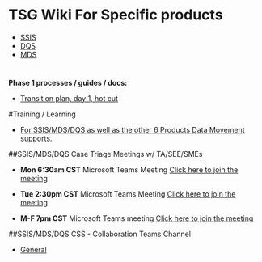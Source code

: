 
# TSG Wiki For Specific products

- [SSIS](https://dev.azure.com/Supportability/Big%20Data/_wiki/wikis/Big-Data.wiki/331803/SQL-Server-Integration-Services) 
- [DQS](https://dev.azure.com/Supportability/Big%20Data/_wiki/wikis/Big-Data.wiki/331809/Data-Quality-Services)
- [MDS](https://dev.azure.com/Supportability/Big%20Data/_wiki/wikis/Big-Data.wiki/331807/Master-Data-Services)

# 
# 

**Phase 1 processes / guides / docs:**
- [Transition plan, day 1, hot cut ](https://microsofteur.sharepoint.com/:p:/t/WWDataMovement/EfweBjcgi8RHpSvoBgHSOmIBGhyvu1Cl_SahJZn74zHJbg?e=AnNXV0)

#Training / Learning 
- [For SSIS/MDS/DQS as well as the other 6 Products Data Movement supports.](https://dev.azure.com/Supportability/Big%20Data/_wiki/wikis/Big-Data.wiki/286261/Support-Engineer-Training) 

##SSIS/MDS/DQS Case Triage Meetings w/ TA/SEE/SMEs
 
- **Mon 6:30am CST** 
Microsoft Teams Meeting
[Click here to join the meeting](https://teams.microsoft.com/l/meetup-join/19%3ameeting_YjZkM2IyZTItMzQ3NS00MWE4LTkzODEtZTRjMmRlMWJjYWU5%40thread.v2/0?context=%7b%22Tid%22%3a%2272f988bf-86f1-41af-91ab-2d7cd011db47%22%2c%22Oid%22%3a%223b3fe204-ab8b-400c-ad3d-d3e80cd70eee%22%7d)

- **Tue 2:30pm CST** 
Microsoft Teams Meeting
[Click here to join the meeting](https://teams.microsoft.com/l/meetup-join/19%3ameeting_YjZkM2IyZTItMzQ3NS00MWE4LTkzODEtZTRjMmRlMWJjYWU5%40thread.v2/0?context=%7b%22Tid%22%3a%2272f988bf-86f1-41af-91ab-2d7cd011db47%22%2c%22Oid%22%3a%223b3fe204-ab8b-400c-ad3d-d3e80cd70eee%22%7d)

- **M-F 7pm CST**
Microsoft Teams meeting
[Click here to join the meeting](https://teams.microsoft.com/l/meetup-join/19%3ameeting_MTBhYjdhNDQtMmZmZS00YmQzLTkwMTctN2Q2MmYzY2Q2NGVh%40thread.v2/0?context=%7b%22Tid%22%3a%2272f988bf-86f1-41af-91ab-2d7cd011db47%22%2c%22Oid%22%3a%22d609b16a-d1f1-4e3d-98d2-8a534b904f8f%22%7d)

##SSIS/MDS/DQS CSS - Collaboration Teams Channel
- [General](https://teams.microsoft.com/l/channel/19%3a12b9a87efd3c462e82c04e455a299265%40thread.tacv2/General?groupId=5aecbfad-4c41-487e-8bf8-8d187d11927b&tenantId=72f988bf-86f1-41af-91ab-2d7cd011db47)